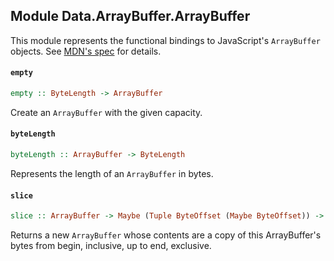 ## Module Data.ArrayBuffer.ArrayBuffer

This module represents the functional bindings to JavaScript's `ArrayBuffer`
objects. See [MDN's spec](https://developer.mozilla.org/en-US/docs/Web/JavaScript/Reference/Global_Objects/ArrayBuffer) for details.

#### `empty`

``` purescript
empty :: ByteLength -> ArrayBuffer
```

Create an `ArrayBuffer` with the given capacity.

#### `byteLength`

``` purescript
byteLength :: ArrayBuffer -> ByteLength
```

Represents the length of an `ArrayBuffer` in bytes.

#### `slice`

``` purescript
slice :: ArrayBuffer -> Maybe (Tuple ByteOffset (Maybe ByteOffset)) -> ArrayBuffer
```

Returns a new `ArrayBuffer` whose contents are a copy of this ArrayBuffer's bytes from begin, inclusive, up to end, exclusive.


